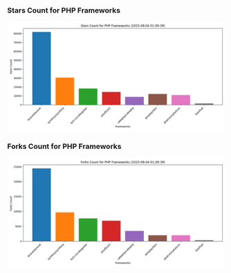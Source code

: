 ### Stars Count for PHP Frameworks

![Stars Chart](./archive/charts/20250804010939_stars_count.png)

### Forks Count for PHP Frameworks

![Forks Chart](./archive/charts/20250804010939_forks_count.png)

